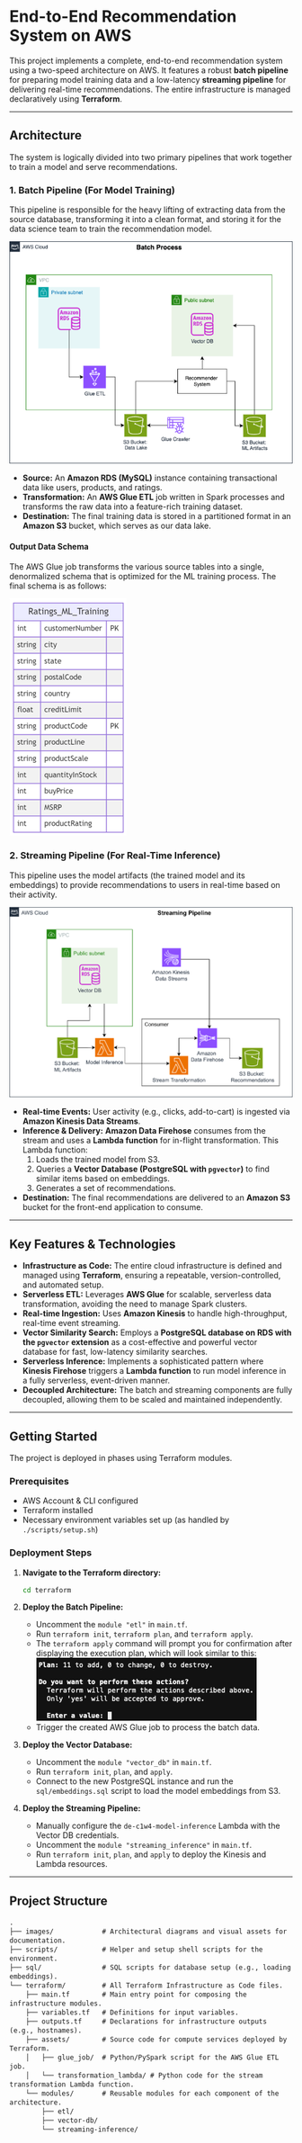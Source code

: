 # End-to-End Recommendation System on AWS

This project implements a complete, end-to-end recommendation system using a two-speed architecture on AWS. It features a robust **batch pipeline** for preparing model training data and a low-latency **streaming pipeline** for delivering real-time recommendations. The entire infrastructure is managed declaratively using **Terraform**.

---

##  Architecture

The system is logically divided into two primary pipelines that work together to train a model and serve recommendations.

### 1. Batch Pipeline (For Model Training)

This pipeline is responsible for the heavy lifting of extracting data from the source database, transforming it into a clean format, and storing it for the data science team to train the recommendation model.

![Batch Process Diagram](./images/de-c1w4-diagram-batch.drawio.png)

* **Source:** An **Amazon RDS (MySQL)** instance containing transactional data like users, products, and ratings.
* **Transformation:** An **AWS Glue ETL** job written in Spark processes and transforms the raw data into a feature-rich training dataset.
* **Destination:** The final training data is stored in a partitioned format in an **Amazon S3** bucket, which serves as our data lake.

#### **Output Data Schema**
The AWS Glue job transforms the various source tables into a single, denormalized schema that is optimized for the ML training process. The final schema is as follows:

![Transformed Data Schema](./images/schema_after_ETL.png)

### 2. Streaming Pipeline (For Real-Time Inference)

This pipeline uses the model artifacts (the trained model and its embeddings) to provide recommendations to users in real-time based on their activity.

![Streaming Process Diagram](./images/de-c1w4-diagram-stream.drawio.png)

* **Real-time Events:** User activity (e.g., clicks, add-to-cart) is ingested via **Amazon Kinesis Data Streams**.
* **Inference & Delivery:** **Amazon Data Firehose** consumes from the stream and uses a **Lambda function** for in-flight transformation. This Lambda function:
    1.  Loads the trained model from S3.
    2.  Queries a **Vector Database (PostgreSQL with `pgvector`)** to find similar items based on embeddings.
    3.  Generates a set of recommendations.
* **Destination:** The final recommendations are delivered to an **Amazon S3** bucket for the front-end application to consume.

---

## Key Features & Technologies

* **Infrastructure as Code:** The entire cloud infrastructure is defined and managed using **Terraform**, ensuring a repeatable, version-controlled, and automated setup.
* **Serverless ETL:** Leverages **AWS Glue** for scalable, serverless data transformation, avoiding the need to manage Spark clusters.
* **Real-time Ingestion:** Uses **Amazon Kinesis** to handle high-throughput, real-time event streaming.
* **Vector Similarity Search:** Employs a **PostgreSQL database on RDS with the `pgvector` extension** as a cost-effective and powerful vector database for fast, low-latency similarity searches.
* **Serverless Inference:** Implements a sophisticated pattern where **Kinesis Firehose** triggers a **Lambda function** to run model inference in a fully serverless, event-driven manner.
* **Decoupled Architecture:** The batch and streaming components are fully decoupled, allowing them to be scaled and maintained independently.

---

## Getting Started

The project is deployed in phases using Terraform modules.

### Prerequisites

* AWS Account & CLI configured
* Terraform installed
* Necessary environment variables set up (as handled by `./scripts/setup.sh`)

### Deployment Steps

1.  **Navigate to the Terraform directory:**
    ```bash
    cd terraform
    ```

2.  **Deploy the Batch Pipeline:**
    * Uncomment the `module "etl"` in `main.tf`.
    * Run `terraform init`, `terraform plan`, and `terraform apply`.
    * The `terraform apply` command will prompt you for confirmation after displaying the execution plan, which will look similar to this:
        ![Terraform Plan Example](./images/terraform_plan.png)
    * Trigger the created AWS Glue job to process the batch data.

3.  **Deploy the Vector Database:**
    * Uncomment the `module "vector_db"` in `main.tf`.
    * Run `terraform init`, `plan`, and `apply`.
    * Connect to the new PostgreSQL instance and run the `sql/embeddings.sql` script to load the model embeddings from S3.

4.  **Deploy the Streaming Pipeline:**
    * Manually configure the `de-c1w4-model-inference` Lambda with the Vector DB credentials.
    * Uncomment the `module "streaming_inference"` in `main.tf`.
    * Run `terraform init`, `plan`, and `apply` to deploy the Kinesis and Lambda resources.

---

## Project Structure
```
.
├── images/            # Architectural diagrams and visual assets for documentation.
├── scripts/           # Helper and setup shell scripts for the environment.
├── sql/               # SQL scripts for database setup (e.g., loading embeddings).
└── terraform/         # All Terraform Infrastructure as Code files.
    ├── main.tf        # Main entry point for composing the infrastructure modules.
    ├── variables.tf   # Definitions for input variables.
    ├── outputs.tf     # Declarations for infrastructure outputs (e.g., hostnames).
    ├── assets/        # Source code for compute services deployed by Terraform.
    │   ├── glue_job/  # Python/PySpark script for the AWS Glue ETL job.
    │   └── transformation_lambda/ # Python code for the stream transformation Lambda function.
    └── modules/       # Reusable modules for each component of the architecture.
        ├── etl/
        ├── vector-db/
        └── streaming-inference/
```
